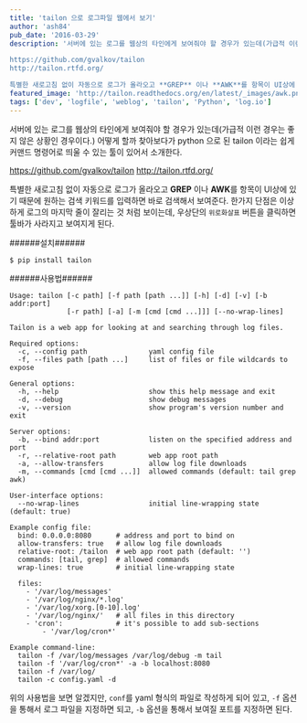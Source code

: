 ```yaml
---
title: 'tailon 으로 로그파일 웹에서 보기'
author: 'ash84'
pub_date: '2016-03-29'
description: '서버에 있는 로그를 웹상의 타인에게 보여줘야 할 경우가 있는데(가급적 이런 경우는 좋지 않은 상황인 경우이다.) 어떻게 할까 찾아보다가 python 으로 된 tailon 이라는 쉽게 커맨드 명령어로 띄울 수 있는 툴이 있어서 소개한다. 

https://github.com/gvalkov/tailon
http://tailon.rtfd.org/

특별한 새로고침 없이 자동으로 로그가 올라오고 **GREP** 이나 **AWK**를 항목이 UI상에 있기 때문에 원하는 검색 키워드를 입력하면 바로 검색해서 보여준다. 한가지 단점은 이상하게'
featured_image: 'http://tailon.readthedocs.org/en/latest/_images/awk.png'
tags: ['dev', 'logfile', 'weblog', 'tailon', 'Python', 'log.io']
---
```


서버에 있는 로그를 웹상의 타인에게 보여줘야 할 경우가 있는데(가급적 이런 경우는 좋지 않은 상황인 경우이다.) 어떻게 할까 찾아보다가 python 으로 된 tailon 이라는 쉽게 커맨드 명령어로 띄울 수 있는 툴이 있어서 소개한다. 

https://github.com/gvalkov/tailon
http://tailon.rtfd.org/

특별한 새로고침 없이 자동으로 로그가 올라오고 **GREP** 이나 **AWK**를 항목이 UI상에 있기 때문에 원하는 검색 키워드를 입력하면 바로 검색해서 보여준다. 한가지 단점은 이상하게 로그의 마지막 줄이 잘리는 것 처럼 보이는데, 우상단의 `위로화살표` 버튼을 클릭하면 툴바가 사라지고 보여지게 된다. 

######설치######
```
$ pip install tailon
```

######사용법######

```
Usage: tailon [-c path] [-f path [path ...]] [-h] [-d] [-v] [-b addr:port]
              [-r path] [-a] [-m [cmd [cmd ...]]] [--no-wrap-lines]

Tailon is a web app for looking at and searching through log files.

Required options:
  -c, --config path               yaml config file
  -f, --files path [path ...]     list of files or file wildcards to expose

General options:
  -h, --help                      show this help message and exit
  -d, --debug                     show debug messages
  -v, --version                   show program's version number and exit

Server options:
  -b, --bind addr:port            listen on the specified address and port
  -r, --relative-root path        web app root path
  -a, --allow-transfers           allow log file downloads
  -m, --commands [cmd [cmd ...]]  allowed commands (default: tail grep awk)

User-interface options:
  --no-wrap-lines                 initial line-wrapping state (default: true)

Example config file:
  bind: 0.0.0.0:8080      # address and port to bind on
  allow-transfers: true   # allow log file downloads
  relative-root: /tailon  # web app root path (default: '')
  commands: [tail, grep]  # allowed commands
  wrap-lines: true        # initial line-wrapping state

  files:
    - '/var/log/messages'
    - '/var/log/nginx/*.log'
    - '/var/log/xorg.[0-10].log'
    - '/var/log/nginx/'   # all files in this directory
    - 'cron':             # it's possible to add sub-sections
        - '/var/log/cron*'

Example command-line:
  tailon -f /var/log/messages /var/log/debug -m tail
  tailon -f '/var/log/cron*' -a -b localhost:8080
  tailon -f /var/log/
  tailon -c config.yaml -d
```

위의 사용법을 보면 알겠지만, `conf`를 yaml 형식의 파일로 작성하게 되어 있고, `-f` 옵션을 통해서 로그 파일을 지정하면 되고, `-b` 옵션을 통해서 보여질 포트를 지정하면 된다. 
